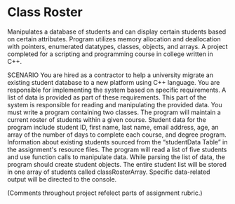 # Class Roster
Manipulates a database of students and can display certain students based on certain attributes. Program utilizes memory allocation and deallocation with pointers, enumerated datatypes, classes, objects, and arrays.
A project completed for a scripting and programming course in college written in C++.

SCENARIO
You are hired as a contractor to help a university migrate an existing student database to a new platform using C++ language. You are responsible for implementing the system based on specific requirements. A list of data is provided as part of these requirements. This part of the system is responsible for reading and manipulating the provided data. You must write a program containing two classes. The program will maintain a current roster of students within a given course. Student data for the program include student ID, first name, last name, email address, age, an array of the number of days to complete each course, and degree program. Information about existing students sourced from the “studentData Table” in the assignment's resource files. The program will read a list of five students and use function calls to manipulate data. While parsing the list of data, the program should create student objects. The entire student list will be stored in one array of students called classRosterArray. Specific data-related output will be directed to the console.

(Comments throughout project refelect parts of assignment rubric.)
